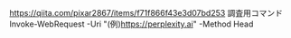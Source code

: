 https://qiita.com/pixar2867/items/f71f866f43e3d07bd253
調査用コマンド
Invoke-WebRequest -Uri "(例)https://perplexity.ai" -Method Head
 
